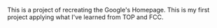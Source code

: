 This is a project of recreating the Google's Homepage.
This is my first project applying what I've learned from TOP and FCC.